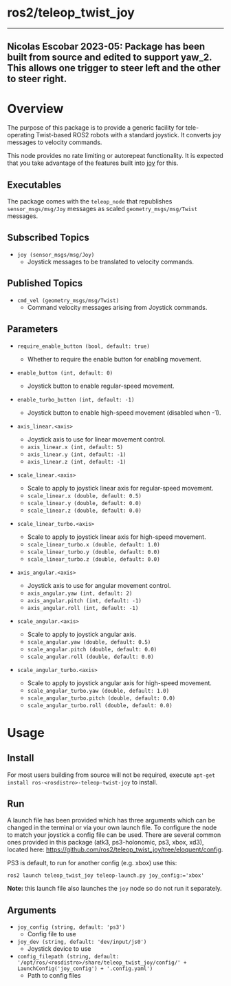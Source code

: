 ros2/teleop_twist_joy
================
----
Nicolas Escobar 2023-05:
Package has been built from source and edited to support yaw_2. This allows one trigger to steer left and the other to steer right.
----

# Overview
The purpose of this package is to provide a generic facility for tele-operating Twist-based ROS2 robots with a standard joystick. 
It converts joy messages to velocity commands.

This node provides no rate limiting or autorepeat functionality. It is expected that you take advantage of the features built into [joy](https://index.ros.org/p/joy/github-ros-drivers-joystick_drivers/#foxy) for this.

## Executables
The package comes with the `teleop_node` that republishes `sensor_msgs/msg/Joy` messages as scaled `geometry_msgs/msg/Twist` messages.

## Subscribed Topics
- `joy (sensor_msgs/msg/Joy)`
  - Joystick messages to be translated to velocity commands.

## Published Topics
- `cmd_vel (geometry_msgs/msg/Twist)`
  - Command velocity messages arising from Joystick commands.

## Parameters
- `require_enable_button (bool, default: true)`
  - Whether to require the enable button for enabling movement.

- `enable_button (int, default: 0)`
  - Joystick button to enable regular-speed movement.
  
- `enable_turbo_button (int, default: -1)`
  - Joystick button to enable high-speed movement (disabled when -1).

- `axis_linear.<axis>`
  - Joystick axis to use for linear movement control.
  - `axis_linear.x (int, default: 5)`
  - `axis_linear.y (int, default: -1)`
  - `axis_linear.z (int, default: -1)`

- `scale_linear.<axis>`
  - Scale to apply to joystick linear axis for regular-speed movement.
  - `scale_linear.x (double, default: 0.5)`
  - `scale_linear.y (double, default: 0.0)`
  - `scale_linear.z (double, default: 0.0)`

- `scale_linear_turbo.<axis>`
  - Scale to apply to joystick linear axis for high-speed movement.
  - `scale_linear_turbo.x (double, default: 1.0)`
  - `scale_linear_turbo.y (double, default: 0.0)`
  - `scale_linear_turbo.z (double, default: 0.0)`

- `axis_angular.<axis>`
  - Joystick axis to use for angular movement control.
  - `axis_angular.yaw (int, default: 2)`
  - `axis_angular.pitch (int, default: -1)`
  - `axis_angular.roll (int, default: -1)`
  
- `scale_angular.<axis>`
  - Scale to apply to joystick angular axis.
  - `scale_angular.yaw (double, default: 0.5)`
  - `scale_angular.pitch (double, default: 0.0)`
  - `scale_angular.roll (double, default: 0.0)`
  
- `scale_angular_turbo.<axis>`
  - Scale to apply to joystick angular axis for high-speed movement.
  - `scale_angular_turbo.yaw (double, default: 1.0)`
  - `scale_angular_turbo.pitch (double, default: 0.0)`
  - `scale_angular_turbo.roll (double, default: 0.0)`
    

  


# Usage

## Install
For most users building from source will not be required, execute `apt-get install ros-<rosdistro>-teleop-twist-joy` to install.

## Run
A launch file has been provided which has three arguments which can be changed in the terminal or via your own launch file.
To configure the node to match your joystick a config file can be used. 
There are several common ones provided in this package (atk3, ps3-holonomic, ps3, xbox, xd3), located here: https://github.com/ros2/teleop_twist_joy/tree/eloquent/config.

PS3 is default, to run for another config (e.g. xbox) use this:
````
ros2 launch teleop_twist_joy teleop-launch.py joy_config:='xbox'
````

__Note:__ this launch file also launches the `joy` node so do not run it separately.


## Arguments
- `joy_config (string, default: 'ps3')`
  - Config file to use
- `joy_dev (string, default: 'dev/input/js0')`
  - Joystick device to use
- `config_filepath (string, default: '/opt/ros/<rosdistro>/share/teleop_twist_joy/config/' + LaunchConfig('joy_config') + '.config.yaml')`
  - Path to config files
